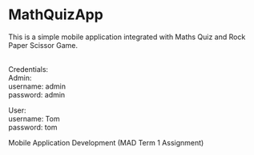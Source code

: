 # MathQuizApp

This is a simple mobile application integrated with Maths Quiz and Rock Paper Scissor Game.<br><br>

Credentials: <br>
  Admin:<br>
    username: admin<br>
    password: admin<br>

  User:<br>
    username: Tom<br>
    password: tom

Mobile Application Development (MAD Term 1 Assignment)
